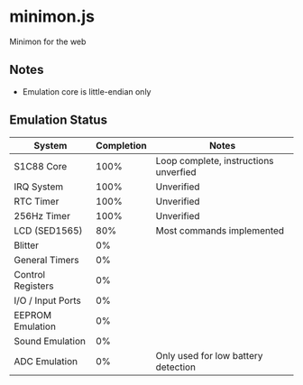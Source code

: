 minimon.js
==========
Minimon for the web

Notes
-----
* Emulation core is little-endian only

Emulation Status
----------------

| System            | Completion | Notes                                 |
| ----------------- | ---------- | ------------------------------------- |
| S1C88 Core        | 100%       | Loop complete, instructions unverfied |
| IRQ System        | 100%       | Unverified                            |
| RTC Timer         | 100%       | Unverified                            |
| 256Hz Timer       | 100%       | Unverified                            |
| LCD (SED1565)     | 80%        | Most commands implemented             |
| Blitter           | 0%         |                                       |
| General Timers    | 0%         |                                       |
| Control Registers | 0%         |                                       |
| I/O / Input Ports | 0%         |                                       |
| EEPROM Emulation  | 0%         |                                       |
| Sound Emulation   | 0%         |                                       |
| ADC Emulation     | 0%         | Only used for low battery detection   |
